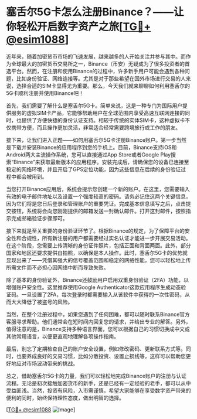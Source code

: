 # 塞舌尔5G卡怎么注册Binance？——让你轻松开启数字资产之旅[[TG💪+ @esim1088](https://t.me/s/esim1088)]

近年来，随着加密货币市场的飞速发展，越来越多的人开始关注并参与其中。而作为全球最大的加密货币交易所之一，Binance（币安）无疑成为了很多投资者的首选平台。然而，在注册和使用Binance的过程中，许多新手用户可能会遇到各种问题，比如身份验证、网络连接等。尤其是对于那些希望在国外市场进行交易的人来说，选择合适的SIM卡显得尤为重要。那么，今天我们就来聊聊如何利用塞舌尔的5G卡顺利注册并使用Binance吧！

首先，我们需要了解什么是塞舌尔5G卡。简单来说，这是一种专门为国际用户提供服务的虚拟SIM卡产品，它能够帮助用户在全球范围内享受高速互联网连接的同时，也提供了方便快捷的身份认证支持。相较于传统的实体SIM卡，这种虚拟卡不仅携带方便，而且操作更加灵活，非常适合经常需要跨境旅行或工作的朋友。

接下来，让我们进入正题——如何用塞舌尔5G卡注册Binance账户。第一步当然是下载并安装Binance的应用程序到您的手机上。目前，Binance支持iOS和Android两大主流操作系统，您可以直接通过App Store或者Google Play搜索“Binance”来获取最新版本的应用程序。安装完成后，请确保您的设备已连接至稳定的网络环境，并且开启了GPS定位功能，因为这些信息在后续的身份验证过程中都会被用到。

当您打开Binance应用后，系统会提示您创建一个新的账户。在这里，您需要输入有效的电子邮件地址以及设置一个强度较高的密码。请务必记住这两个关键信息，因为它们将是您日后登录和管理账户的重要凭证。完成基本信息填写之后，点击提交按钮，系统将会向您刚刚提供的邮箱发送一封确认邮件。打开这封邮件，按照指示完成邮箱验证步骤即可。

接下来就是至关重要的身份验证环节了。根据Binance的规定，为了保障平台的安全性和合规性，所有新注册的用户都需要经过实名认证才能进一步开展交易活动。在这个阶段，您需要上传清晰的身份证件照片，包括正面和背面两面。此外，部分国家和地区还要求提供自拍照，以确保是本人操作。此时，塞舌尔5G卡的优势就显现出来了——凭借其强大的信号覆盖范围和稳定的网络性能，您可以轻松地上传所需文件而不必担心因网络中断而导致失败。

除了基本的身份验证外，Binance还鼓励用户启用双重身份验证（2FA）功能，以增强账户安全性。这里推荐使用Google Authenticator这款应用程序生成动态验证码。一旦设置了2FA，每次登录时都需要输入从该软件中获得的一次性密码，从而大大降低了被盗号的风险。

当然，在整个注册过程中，如果您遇到了任何困难，都可以随时联系Binance官方客服寻求帮助。他们通常会在短时间内回复您的请求，并给出专业的解答。另外，值得注意的是，Binance支持多种语言界面，您可以根据自己的习惯切换成中文或其他常用语言，以便更直观地理解各项操作指南。

最后，别忘了定期检查自己的账户安全设置，例如修改密码、更新联系方式等。同时，也要养成良好的交易习惯，比如分散投资、设置止损线等，这样可以帮助您更好地应对市场波动带来的挑战。

总之，借助塞舌尔5G卡的力量，我们可以轻松地完成Binance账户的注册与认证流程。无论是初次接触加密货币的新手，还是已经有一定经验的老手，都可以从中受益匪浅。当然，投资有风险，入市需谨慎，希望大家能够在享受数字资产带来的便利的同时，始终保持理性态度，做出明智的选择。

[[TG💪+ @esim1088](https://t.me/s/esim1088) ![Image](https://i.postimg.cc/4NQfJmqS/Snipaste-2025-05-13-00-14-12.png)]